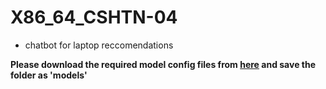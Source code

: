 # X86_64_CSHTN-04

* chatbot for laptop reccomendations

<b>Please download the required model config files from [here](https://drive.google.com/drive/folders/1s5IoNeQfqi0TVSCqktW1CjuJzpagDiza?usp=sharing) and save the folder as 'models'</b>
